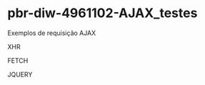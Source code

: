 # pbr-diw-4961102-AJAX_testes

Exemplos de requisição AJAX

XHR
<script>
	function success () { console.log(JSON.parse(this.responseText)); } 
	function error (err) { console.log('Erro:', err); }
	var xhr = new XMLHttpRequest(); 
	xhr.onload = success; 
	xhr.onerror = error;
	xhr.open('GET', 'https://api.github.com/users/paulopta'); 
	xhr.send();
</script> 

FETCH
<script>
  fetch('https://api.github.com/users/paulopta')
  .then(res => res.json())
  .then (data => console.log(data))
  .catch(err => console.error('Erro:', err))
</script>

JQUERY
<script>
$.ajax({
  url: "your-api-endpoint",
  method: "GET",
  data: { key: "value" },
  success: function(response) {
    // Handle successful response
    console.log(response);
  },
  error: function(error) {
    // Handle errors
    console.error(error);
  },
  beforeSend : function() {
     // Handle before send
  },
  complete : function() {
     // Handle complette 
  }
});
</script>

